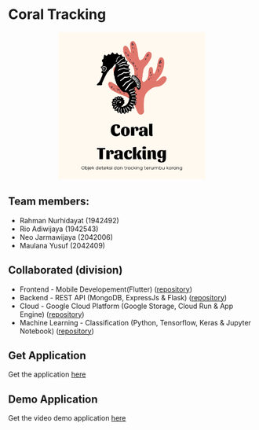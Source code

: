# Coral Tracking
<p align="center">
  <img width="300px" src="https://github.com/Coral-Tracking/.github/blob/main/profile/assets/Coral%20Tracking%20Team%20Logo.png" />
</p>

## Team members:
- Rahman Nurhidayat (1942492)
- Rio Adiwijaya (1942543)
- Neo Jarmawijaya (2042006)
- Maulana Yusuf (2042409)

## Collaborated (division)
- Frontend - Mobile Developement(Flutter) ([repository](https://github.com/Coral-Tracking/mobile-development))
- Backend - REST API (MongoDB, ExpressJs & Flask) ([repository](https://github.com/Coral-Tracking/rest-api))
- Cloud - Google Cloud Platform (Google Storage, Cloud Run & App Engine) ([repository](https://github.com/Coral-Tracking/cloud))
- Machine Learning - Classification (Python, Tensorflow, Keras & Jupyter Notebook) ([repository](https://github.com/Coral-Tracking/machine-learning))

## Get Application
Get the application [here](https://drive.google.com/file/d/1BG33AcggCLvpJV33x0iVZ3VaHKP4H8qm/view?usp=sharing)

## Demo Application
Get the video demo application [here](https://drive.google.com/file/d/1AHY6-K-ikmsil0yE4n0qVn6KOBoOc3Hd/view?usp=sharing)
